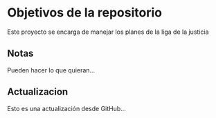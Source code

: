 # Objetivos de la repositorio

Este proyecto se encarga de manejar los planes de la liga de la justicia


## Notas
Pueden hacer lo que quieran...

## Actualizacion
Esto es una actualización desde GitHub...
